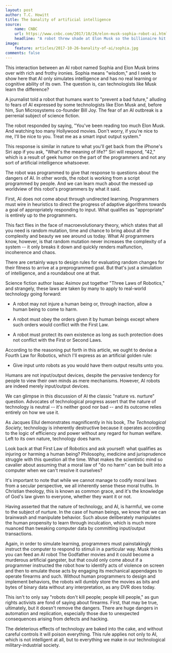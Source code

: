 ```yaml
---
layout: post
author: T.C. Howitt
title: The banality of artificial intelligence
source:
    name: CNBC
    url: https://www.cnbc.com/2017/10/26/elon-musk-sophia-robot-ai.html
    headline: "A robot threw shade at Elon Musk so the billionaire hit back"
image:
    feature: articles/2017-10-26-banality-of-ai/sophia.jpg
comments: false
---
```


This interaction between an AI robot named Sophia and Elon Musk brims over with rich and frothy ironies.  Sophia means "wisdom," and I seek to show here that AI only simulates intelligence and has no real learning or cognitive ability of its own.  The question is, can technologists like Musk learn the difference?

A journalist told a robot that humans want to "prevent a bad future," alluding to fears of AI expressed by some technologists like Elon Musk and, before him, Sun Microsystems co-founder Bill Joy.  The fear of an AI outbreak is a perrenial subject of science fiction.

The robot responded by saying, "You've been reading too much Elon Musk. And watching too many Hollywood movies. Don't worry, if you're nice to me, I'll be nice to you. Treat me as a smart input output system."

This response is similar in nature to what you'll get back from the iPhone's Siri app if you ask, "What's the meaning of life?"  Siri will respond, "42," which is a result of geek humor on the part of the programmers and not any sort of artificial intelligence whatsoever.

The robot was programmed to give that response to questions about the dangers of AI.  In other words, the robot is working from a script programmed by people.  And we can learn much about the messed up worldview of this robot's programmers by what it said.

First, AI does not come about through undirected learning.  Programmers must wire in heuristics to direct the progress of adaptive algorithms towards a goal of appropriately responding to input.  What qualifies as "appropriate" is entirely up to the programmers.

This fact flies in the face of macroevolutionary theory, which states that all you need is random mutation, time and chance to bring about all the complexity and beauty we see around us today.  What AI programmers know, however, is that random mutation never increases the complexity of a system -- it only breaks it down and quickly renders malfunction, incoherence and chaos.

There are certainly ways to design rules for evaluating random changes for their fitness to arrive at a preprogrammed goal.  But that's just a simulation of intelligence, and a roundabout one at that.

Science fiction author Isaac Asimov put together "Three Laws of Robotics," and strangely, these laws are taken by many to apply to real-world technology going forward:

* A robot may not injure a human being or, through inaction, allow a human being to come to harm.

* A robot must obey the orders given it by human beings except where such orders would conflict with the First Law.

* A robot must protect its own existence as long as such protection does not conflict with the First or Second Laws.

According to the reasoning put forth in this article, we ought to devise a Fourth Law for Robotics, which I'll express as an artificial golden rule:

* Give input unto robots as you would have them output results unto you.

Humans are not input/output devices, despite the pervasive tendency for people to view their own minds as mere mechanisms.  However, AI robots are indeed merely input/output devices.

We can glimpse in this discussion of AI the classic "nature vs. nurture" question.  Advocates of technological progress assert that the nature of technology is neutral -- it's neither good nor bad -- and its outcome relies entirely on how we use it.

As Jacques Ellul demonstrates magnificently in his book, _The Technological Society_, technology is inherently destructive because it operates according to the logic of efficiency and power without any regard for human welfare.  Left to its own nature, technology does harm.

Look back at that First Law of Robotics and ask yourself: what qualifies as injuring or harming a human being?  Philosophy, medicine and jurisprudence struggle with this question all the time.  What makes the scientistic mind so cavalier about assuming that a moral law of "do no harm" can be built into a computer when we can't resolve it ourselves?

It's important to note that while we cannot manage to codify moral laws from a secular perspective, we all inherently sense these moral truths.  In Christian theology, this is known as common grace, and it's the knowledge of God's law given to everyone, whether they want it or not.

Having asserted that the nature of technology, and AI, is harmful, we come to the subject of nurture.  In the case of human beings, we know that we can brainwash and manipulate behavior.  Such abuse deliberately manipulates the human propensity to learn through inculcation, which is much more nuanced than tweaking computer data by committing input/output transactions.

Again, in order to simulate learning, programmers must painstakingly instruct the computer to respond to stimuli in a particular way.  Musk thinks you can feed an AI robot The Godfather movies and it could become a murderous artificial gangster, but that could only come about if a programmer instructed the robot how to identify acts of violence on screen and then to emulate those acts by engaging its mechanical appendages to operate firearms and such.  Without human programmers to design and implement behaviors, the robots will dumbly store the movies as bits and bytes of binary data without any interpretation, as any DVR does today.

This isn't to only say "robots don't kill people; people kill people," as gun rights activists are fond of saying about firearms.  First, that may be true, ultimately, but it doesn't remove the dangers.  There are huge dangers in automation and replication, especially those due to unexpected consequences arising from defects and hacking.

The deleterious effects of technology are baked into the cake, and without careful controls it will poison everything.  This rule applies not only to AI, which is not intelligent at all, but to everything we make in our technological military-industrial society.

